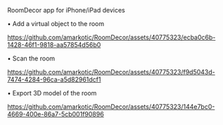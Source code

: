 RoomDecor app for iPhone/iPad devices


• Add a virtual object to the room

https://github.com/amarkotic/RoomDecor/assets/40775323/ecba0c6b-1428-46f1-9818-aa57854d56b0

• Scan the room

https://github.com/amarkotic/RoomDecor/assets/40775323/f9d5043d-7474-4284-96ca-a5d82961dcf1

• Export 3D model of the room

https://github.com/amarkotic/RoomDecor/assets/40775323/144e7bc0-4669-400e-86a7-5cb001f90896

